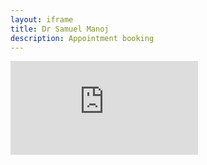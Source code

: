 ```yaml
---
layout: iframe
title: Dr Samuel Manoj
description: Appointment booking
---
```


<p></p>

<iframe src="https://script.google.com/macros/s/AKfycbzH_zAwfp9s1xmJgQdByxmqllAEr8BiBP-a6YDNAUXygbsgJ1cTymsSFFW_i985OH-Ucg/exec" frameborder="0" allowfullscreen></iframe>

<script>
var docId = urlParam() || "1";

if (docId == "2"){
$('p').html("Book appointment with <a href='https://orthosam.com/shalima/#about'>Dr Shalima Pinnamaneni</a> <small>M.D General Medicine</small>:");
} else {
$('p').html("Book appointment with <a href='https://orthosam.com/samuel/#about'>Dr Samuel Manoj Ch</a> <small>M.S Orthopaedics(Manipal)</small>:");
}
function urlParam(){
var url = new URL(window.location.href);
var param = url.searchParams.toString().slice(0, -1);
return param;
}

function otherSignedInStuff(googleUser){}

</script>
